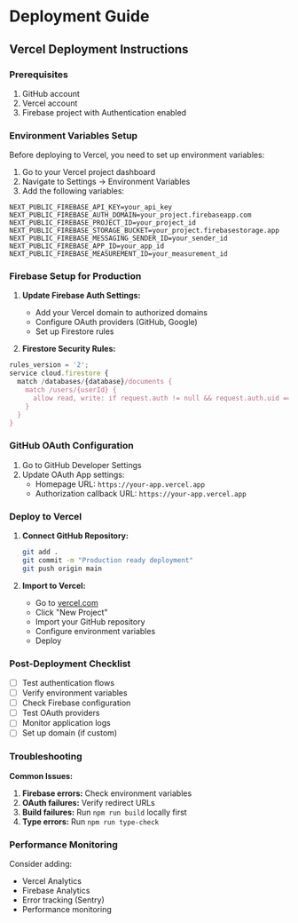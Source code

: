 # Deployment Guide

## Vercel Deployment Instructions

### Prerequisites

1. GitHub account
2. Vercel account
3. Firebase project with Authentication enabled

### Environment Variables Setup

Before deploying to Vercel, you need to set up environment variables:

1. Go to your Vercel project dashboard
2. Navigate to Settings → Environment Variables
3. Add the following variables:

```
NEXT_PUBLIC_FIREBASE_API_KEY=your_api_key
NEXT_PUBLIC_FIREBASE_AUTH_DOMAIN=your_project.firebaseapp.com
NEXT_PUBLIC_FIREBASE_PROJECT_ID=your_project_id
NEXT_PUBLIC_FIREBASE_STORAGE_BUCKET=your_project.firebasestorage.app
NEXT_PUBLIC_FIREBASE_MESSAGING_SENDER_ID=your_sender_id
NEXT_PUBLIC_FIREBASE_APP_ID=your_app_id
NEXT_PUBLIC_FIREBASE_MEASUREMENT_ID=your_measurement_id
```

### Firebase Setup for Production

1. **Update Firebase Auth Settings:**

   - Add your Vercel domain to authorized domains
   - Configure OAuth providers (GitHub, Google)
   - Set up Firestore rules

2. **Firestore Security Rules:**

```javascript
rules_version = '2';
service cloud.firestore {
  match /databases/{database}/documents {
    match /users/{userId} {
      allow read, write: if request.auth != null && request.auth.uid == userId;
    }
  }
}
```

### GitHub OAuth Configuration

1. Go to GitHub Developer Settings
2. Update OAuth App settings:
   - Homepage URL: `https://your-app.vercel.app`
   - Authorization callback URL: `https://your-app.vercel.app`

### Deploy to Vercel

1. **Connect GitHub Repository:**

   ```bash
   git add .
   git commit -m "Production ready deployment"
   git push origin main
   ```

2. **Import to Vercel:**
   - Go to [vercel.com](https://vercel.com)
   - Click "New Project"
   - Import your GitHub repository
   - Configure environment variables
   - Deploy

### Post-Deployment Checklist

- [ ] Test authentication flows
- [ ] Verify environment variables
- [ ] Check Firebase configuration
- [ ] Test OAuth providers
- [ ] Monitor application logs
- [ ] Set up domain (if custom)

### Troubleshooting

**Common Issues:**

1. **Firebase errors:** Check environment variables
2. **OAuth failures:** Verify redirect URLs
3. **Build failures:** Run `npm run build` locally first
4. **Type errors:** Run `npm run type-check`

### Performance Monitoring

Consider adding:

- Vercel Analytics
- Firebase Analytics
- Error tracking (Sentry)
- Performance monitoring
